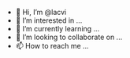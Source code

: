 - 👋 Hi, I’m @lacvi
- 👀 I’m interested in ...
- 🌱 I’m currently learning ...
- 💞️ I’m looking to collaborate on ...
- 📫 How to reach me ...

<!---
lacvi/lacvi is a ✨ special ✨ repository because its `README.md` (this file) appears on your GitHub profile.
You can click the Preview link to take a look at your changes.
--->
